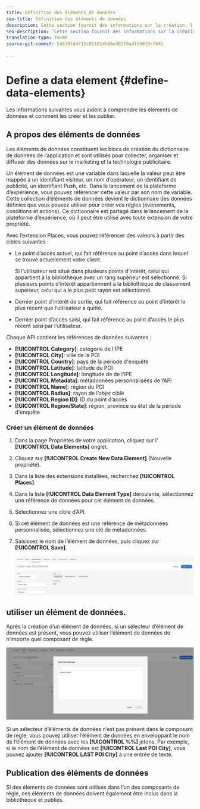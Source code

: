 ```yaml
---
title: Définition des éléments de données
seo-title: Définition des éléments de données
description: Cette section fournit des informations sur la création, l’utilisation et la publication d’éléments de données dans le lancement de la plateforme d’expérience pour les emplacements.
seo-description: 'Cette section fournit des informations sur la création, l’utilisation et la publication d’éléments de données dans le lancement de la plateforme d’expérience pour les emplacements. '
translation-type: tm+mt
source-git-commit: 5d438fdd712c85101d546ed82f8ad155010cfb91

---
```



# Define a data element {#define-data-elements}

Les informations suivantes vous aident à comprendre les éléments de données et comment les créer et les publier.

## A propos des éléments de données

Les éléments de données constituent les blocs de création du dictionnaire de données de l’application et sont utilisés pour collecter, organiser et diffuser des données sur le marketing et la technologie publicitaire.

Un élément de données est une variable dans laquelle la valeur peut être mappée à un identifiant visiteur, un nom d’opérateur, un identifiant de publicité, un identifiant Push, etc. Dans le lancement de la plateforme d’expérience, vous pouvez référencer cette valeur par son nom de variable. Cette collection d’éléments de données devient le dictionnaire des données définies que vous pouvez utiliser pour créer vos règles (événements, conditions et actions). Ce dictionnaire est partagé dans le lancement de la plateforme d’expérience, où il peut être utilisé avec toute extension de votre propriété.

Avec l’extension Places, vous pouvez référencer des valeurs à partir des cibles suivantes :

* Le point d’accès actuel, qui fait référence au point d’accès dans lequel se trouve actuellement votre client.

   Si l’utilisateur est situé dans plusieurs points d’intérêt, celui qui appartient à la bibliothèque avec un rang supérieur est sélectionné. Si plusieurs points d’intérêt appartiennent à la bibliothèque de classement supérieur, celui qui a le plus petit rayon est sélectionné.
* Dernier point d’intérêt de sortie, qui fait référence au point d’intérêt le plus récent que l’utilisateur a quitté.
* Dernier point d’accès saisi, qui fait référence au point d’accès le plus récent saisi par l’utilisateur.

Chaque API contient les références de données suivantes :

* **[!UICONTROL Category]**: catégorie de l'IPE
* **[!UICONTROL City]**: ville de la POI
* **[!UICONTROL Country]**: pays de la période d'enquête
* **[!UICONTROL Latitude]**: latitude du POI
* **[!UICONTROL Longitude]**: longitude de de l'IPE
* **[!UICONTROL Metadata]**: métadonnées personnalisées de l’API
* **[!UICONTROL Name]**: région du POI
* **[!UICONTROL Radius]**: rayon de l’objet ciblé
* **[!UICONTROL Region ID]**: ID du point d’accès
* **[!UICONTROL Region/State]**: région, province ou état de la période d'enquête

### Créer un élément de données

1. Dans la page Propriétés de votre application, cliquez sur l’ **[!UICONTROL Data Elements]** onglet.

2. Cliquez sur **[!UICONTROL Create New Data Element]** (Nouvelle propriété).

3. Dans la liste des extensions installées, recherchez **[!UICONTROL Places]**.

4. Dans la liste **[!UICONTROL Data Element Type]** déroulante, sélectionnez une référence de données pour cet élément de données.

5. Sélectionnez une cible d’API.

6. Si cet élément de données est une référence de métadonnées personnalisée, sélectionnez une clé de métadonnées.

7. Saisissez le nom de l’élément de données, puis cliquez sur **[!UICONTROL Save]**.

   ![Créer un élément de données](/help/assets/create-de-7-v3.png)


## utiliser un élément de données.

Après la création d’un élément de données, si un sélecteur d’élément de données est présent, vous pouvez utiliser l’élément de données de n’importe quel composant de règle.

![Utilisation de l’élément de données](/help/assets/use-de-v2.png)

Si un sélecteur d’éléments de données n’est pas présent dans le composant de règle, vous pouvez utiliser l’élément de données en enveloppant le nom de l’élément de données avec les **[!UICONTROL %%]** jetons.
Par exemple, si le nom de l’élément de données est **[!UICONTROL Last POI City]**, vous pouvez ajouter **[!UICONTROL LAST POI City]** à une entrée de texte.


## Publication des éléments de données

Si des éléments de données sont utilisés dans l’un des composants de règle, ces éléments de données doivent également être inclus dans la bibliothèque et publiés.
